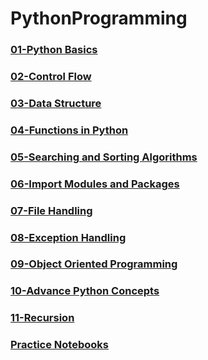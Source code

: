# PythonProgramming
### [01-Python Basics](https://github.com/bunyamin-polat/PytyonProgramming/tree/main/01-Python_Basics)
### [02-Control Flow](https://github.com/bunyamin-polat/PytyonProgramming/tree/main/02-Control_Flow)
### [03-Data Structure](https://github.com/bunyamin-polat/PytyonProgramming/tree/main/03-Data_Structures)
### [04-Functions in Python](https://github.com/bunyamin-polat/PytyonProgramming/tree/main/04-Functions_in_Python)
### [05-Searching and Sorting Algorithms](https://github.com/bunyamin-polat/PytyonProgramming/tree/main/05-Searching_and_Sorting_Algorithm)
### [06-Import Modules and Packages](https://github.com/bunyamin-polat/PytyonProgramming/tree/main/06-Import_Modules_and_Packages)
### [07-File Handling](https://github.com/bunyamin-polat/PytyonProgramming/tree/main/07-File_Handling)
### [08-Exception Handling](https://github.com/bunyamin-polat/PytyonProgramming/tree/main/08-Exception_Handling)
### [09-Object Oriented Programming](https://github.com/bunyamin-polat/PytyonProgramming/tree/main/09-Object_Oriented_Programming)
### [10-Advance Python Concepts](https://github.com/bunyamin-polat/PytyonProgramming/tree/main/10-Advance_Python_Concepts)
### [11-Recursion](https://github.com/bunyamin-polat/PytyonProgramming/tree/main/11-Recursion)
### [Practice Notebooks](https://github.com/bunyamin-polat/PytyonProgramming/tree/main/Practice)

